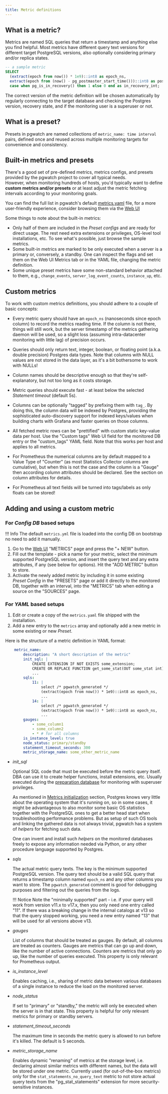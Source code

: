 ```yaml
---
title: Metric definitions
---
```


## What is a metric?

Metrics are named SQL queries that return a timestamp and
anything else you find helpful. Most metrics have different query
text versions for different target PostgreSQL versions, also optionally
considering primary and/or replica states.

``` sql
-- a sample metric
SELECT
  (extract(epoch from now()) * 1e9)::int8 as epoch_ns,
  extract(epoch from (now() - pg_postmaster_start_time()))::int8 as postmaster_uptime_s,
  case when pg_is_in_recovery() then 1 else 0 end as in_recovery_int;
```

The correct version of the metric definition will be chosen automatically by
regularly connecting to the target database and checking the Postgres
version, recovery state, and if the monitoring user is a superuser or
not.

## What is a preset?

Presets in pgwatch are named collections of `metric_name: time interval` pairs,
defined once and reused across multiple monitoring targets for convenience and consistency.

## Built-in metrics and presets

There's a good set of pre-defined metrics, metrics configs, and presets
provided by the pgwatch project to cover all typical needs.  
However, when monitoring hundreds of hosts, you'd typically want to define **custom metrics and/or presets**
or at least adjust the metric fetching intervals according to your monitoring goals.

You can find the full list in pgwatch's default [metrics.yaml](https://github.com/cybertec-postgresql/pgwatch/blob/master/internal/metrics/metrics.yaml) file,
for a more user-friendly experience, consider browsing them via the [Web UI](../gallery/webui.md)

Some things to note about the built-in metrics:

- Only half of them are included in the *Preset configs* and are
ready for direct usage. The rest need extra extensions or
privileges, OS-level tool installations, etc. To see what's possible,
just browse the sample metrics.
- Some built-in metrics are marked to be only executed when a server is a
primary or, conversely, a standby. One can inspect the flags and set them
on the Web UI Metrics tab or in the YAML file, changing the metric
definition.
- Some unique preset metrics have some
non-standard behavior attached to them, e.g., `change_events`, `server_log_event_counts`,
`instance_up`, etc.

## Custom metrics

To work with custom metrics definitions, you should adhere to a couple of basic
concepts:

- Every metric query should have an `epoch_ns` (nanoseconds since
epoch column) to record the metrics reading time. If the column is
not there, things will still work, but the server timestamp of the
metrics gathering daemon will be used, so a slight loss (assuming
intra-datacenter monitoring with little lag) of precision occurs.

- Queries should only return text, integer, boolean, or floating point
(a.k.a. double precision) Postgres data types. Note that columns
with NULL values are not stored in the data layer, as it's a
bit bothersome to work with NULLs!

- Column names should be descriptive enough so that they're
self-explanatory, but not too long as it costs storage.

- Metric queries should execute fast - at least below the selected
*Statement timeout* (default 5s).

- Columns can be optionally "tagged" by prefixing them with
`tag_`. By doing this, the column data will be indexed by Postgres, providing the sophisticated auto-discovery support for indexed keys/values when building charts with Grafana and faster queries on those columns.

- All fetched metric rows can be "prettified" with custom
static key-value data per host. Use the "Custom tags" Web UI field for the monitored DB entry or the "custom_tags" YAML
field. Note that this works per host and applies to all metrics.

- For Prometheus the numerical columns are by default mapped to a
Value Type of "Counter" (as most Statistics Collector columns are
cumulative), but when this is not the case and the column is a
"Gauge" then according column attributes should be declared. See the section on column attributes for details.

- For Prometheus all text fields will be turned into tags/labels as
only floats can be stored!

## Adding and using a custom metric

### For *Config DB* based setups

!!! Info
    The default `metrics.yml` file is loaded into the config DB on bootstrap
    no need to add it manually.

1. Go to the [Web UI](../gallery/webui.md) "METRICS" page and press the "+ NEW" button.
1. Fill out the template - pick a name for your metric, select the minimum
 supported PostgreSQL version, and insert the query text and any
 extra attributes, if any (see below for options). Hit the "ADD METRIC"
 button to store.
1. Activate the newly added metric by including it in some existing
    *Preset Config* in the "PRESETS" page or add it directly to the monitored DB,
 together with an interval, into the "METRICS" tab when editing a source on the "SOURCES" page.

### For *YAML* based setups

1. Edit or create a copy of the `metrics.yaml` file shipped with the installation.
1. Add a new entry to the `metrics` array and optionally add a new metric
in some existing or new *Preset*.

Here is the structure of a metric definition in YAML format:

```yaml
    metric_name:
        description: "A short description of the metric"
        init_sql: |
            CREATE EXTENSION IF NOT EXISTS some_extension;
            CREATE OR REPLACE FUNCTION get_some_stat(OUT some_stat int)
            ...
        sqls:
            11: |
                select /* pgwatch_generated */
                (extract(epoch from now()) * 1e9)::int8 as epoch_ns,
                ...
            14: |
                select /* pgwatch_generated */
                (extract(epoch from now()) * 1e9)::int8 as epoch_ns,
                ...
        gauges:
            - some_column1
            - some_column2
            - * # for all columns
        is_instance_level: true
        node_status: primary/standby
        statement_timeout_seconds: 300
        metric_storage_name: some_other_metric_name
```

- *init_sql*

    Optional SQL code that must be executed before the metric query
    itself. DBA can use it to create helper functions, install
    extensions, etc. Usually executed during the [preparation database](../tutorial/preparing_databases.md)
    for monitoring with superuser privileges.

    As mentioned in [Metrics initialization](../tutorial/preparing_databases.md#metrics-initialization)
    section, Postgres knows very little about the operating system that it's running on, so in some cases, it might be
    advantageous to also monitor some basic OS statistics together with the
    PostgreSQL ones to get a better head start when troubleshooting
    performance problems. But as setup of such OS tools and linking the
    gathered data is not always trivial, pgwatch has a system of *helpers*
    for fetching such data.

    One can invent and install such *helpers* on the monitored databases
    freely to expose any information needed via Python,
    or any other procedure language supported by Postgres.

- *sqls*

    The actual metric query texts. The key is the minimum supported
    PostgreSQL version. The query text should be a valid SQL query
    that returns a timestamp column named `epoch_ns` and any other
    columns you want to store. The `pgwatch_generated` comment is
    good for debugging purposes and filtering out the
    queries from the logs.

    !!! Notice
        Note the "minimally supported" part - i.e.
        if your query will work from version v11.x to v17.x, then you only
        need one entry called "11". If there was a breaking change in
        the internal catalogs at v13 so that the query stopped working,
        you need a new entry named "13" that will be used for all
        versions above v13.

- *gauges*

    List of columns that should be treated as gauges. By default, all
    columns are treated as counters. Gauges are metrics that can go
    up and down, like the number of active connections. Counters are
    metrics that only go up, like the number of queries executed. This
    property is only relevant for Prometheus output.

- *is_instance_level*

    Enables caching, i.e., sharing of metric data between various
    databases of a single instance to reduce the load on the monitored
    server.

- *node_status*

    If set to "primary" or "standby," the metric will only be executed
    when the server is in that state. This property is helpful for only relevant metrics for primary or standby servers.

- *statement_timeout_seconds*

    The maximum time in seconds the metric query is allowed to run
    before it's killed. The default is 5 seconds.

- *metric_storage_name*

    Enables dynamic "renaming" of metrics at the storage level, i.e.
    declaring almost similar metrics with different names, but the data
    will be stored under one metric. Currently used (for out-of-the-box
    metrics) only for the `stat_statements_no_query_text` metric to
    not store actual query texts from the "pg_stat_statements"
    extension for more security-sensitive instances.
